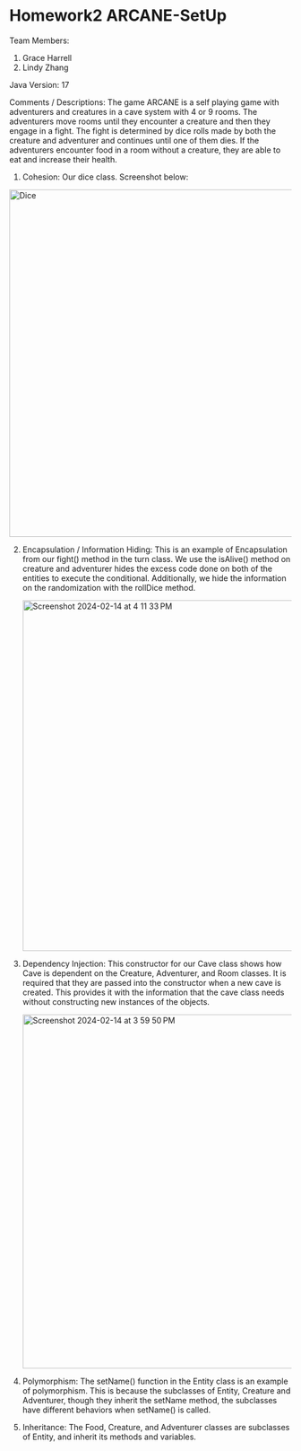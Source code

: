 # Homework2 ARCANE-SetUp

Team Members:

1. Grace Harrell
2. Lindy Zhang 

Java Version: 17

Comments / Descriptions: The game ARCANE is a self playing game with adventurers and creatures in a cave system with 4 or 9 rooms. The adventurers move rooms until they encounter a creature and then they engage in a fight. The fight is determined by dice rolls made by both the creature and adventurer and continues until one of them dies. If the adventurers encounter food in a room without a creature, they are able to eat and increase their health.

1. Cohesion: Our dice class. Screenshot below:
   
  <img width="619" alt="Dice" src="https://github.com/CSCI-4448-5448-OOAD-Spring2024/homework-2-arcane-setup-grace-harrell/assets/112991905/f476a738-986b-4323-8211-a2bb73c41b28">

2. Encapsulation / Information Hiding: This is an example of Encapsulation from our fight() method in the turn class. We use the isAlive() method on creature and adventurer hides the excess code done on both of the entities to execute the conditional. Additionally, we hide the information on the randomization with the rollDice method.

   <img width="625" alt="Screenshot 2024-02-14 at 4 11 33 PM" src="https://github.com/CSCI-4448-5448-OOAD-Spring2024/homework-2-arcane-setup-grace-harrell/assets/112991905/6472069b-b0ce-41fd-b568-5f12c5ca4ad9">

2. Dependency Injection: This constructor for our Cave class shows how Cave is dependent on the Creature, Adventurer, and Room classes. It is required that they are passed into the constructor when a new cave is created. This provides it with the information that the cave class needs without constructing new instances of the objects. 

   <img width="631" alt="Screenshot 2024-02-14 at 3 59 50 PM" src="https://github.com/CSCI-4448-5448-OOAD-Spring2024/homework-2-arcane-setup-grace-harrell/assets/112991905/ed7156b3-f169-4541-8a79-b188e1c653ee">


3. Polymorphism: The setName() function in the Entity class is an example of polymorphism. This is because the subclasses of Entity, Creature and Adventurer, though they inherit the setName method, the subclasses have different behaviors when setName() is called.
   
   
4. Inheritance: The Food, Creature, and Adventurer classes are subclasses of Entity, and inherit its methods and variables.
   

